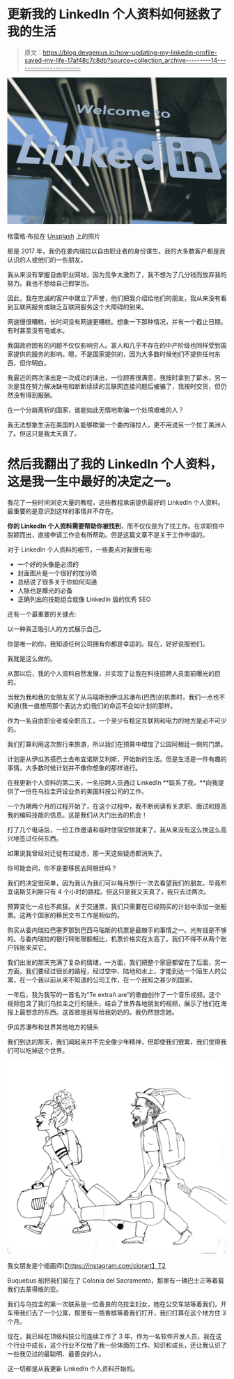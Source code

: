 # 更新我的 LinkedIn 个人资料如何拯救了我的生活

> 原文：<https://blog.devgenius.io/how-updating-my-linkedin-profile-saved-my-life-17af48c7c8db?source=collection_archive---------14----------------------->

![](img/06cd8f578b03d0e6fec908a5eecf80a1.png)

格雷格·布拉在 [Unsplash](https://unsplash.com?utm_source=medium&utm_medium=referral) 上的照片

那是 2017 年，我仍在委内瑞拉以自由职业者的身份谋生。我的大多数客户都是我认识的人或他们的一些朋友。

我从来没有掌握自由职业网站，因为竞争太激烈了，我不想为了几分钱而放弃我的努力。我也不想给自己假学历。

因此，我在忠诚的客户中建立了声誉，他们把我介绍给他们的朋友，我从来没有看到互联网服务或缺乏互联网服务这个大障碍的到来。

网速慢很糟糕，长时间没有网速更糟糕。想象一下那种情况，并有一个截止日期。有时甚至没有电或水。

我国政府固有的问题不仅仅影响穷人。富人和几乎不存在的中产阶级也同样受到国家提供的服务的影响。嗯，不是国家提供的，因为大多数时候他们不提供任何东西，但你明白。

我最近的两次演出是一次成功的演出，一位顾客很满意，我按时拿到了薪水，另一次是我在努力解决缺电和断断续续的互联网连接问题后被骗了，我按时交货，但仍然没有得到报酬。

在一个分崩离析的国家，谁能如此无情地欺骗一个处境艰难的人？

我无法想象生活在美国的人能够欺骗一个委内瑞拉人，更不用说另一个拉丁美洲人了。但这只是我太天真了。

# 然后我翻出了我的 LinkedIn 个人资料，这是我一生中最好的决定之一。

我花了一些时间浏览大量的教程，这些教程承诺提供最好的 LinkedIn 个人资料。最重要的是意识到这样的事情并不存在。

**你的 LinkedIn 个人资料需要帮助你被找到**，而不仅仅是为了找工作。在求职信中脱颖而出，直接申请工作会有所帮助。但是这篇文章不是关于工作申请的。

对于 LinkedIn 个人资料的细节，一些要点对我很有用:

*   一个好的头像是必须的
*   封面图片是一个很好的加分项
*   总结说了很多关于你如何沟通
*   人脉也是曝光的必备
*   正确列出的技能组合就像 LinkedIn 版的优秀 SEO

还有一个最重要的关键点:

以一种真正吸引人的方式展示自己。

你是唯一的你，我知道任何公司拥有你都是幸运的。现在，好好说服他们。

我就是这么做的。

从那以后，我的个人资料自然发展，并实现了让我在科技招聘人员面前曝光的目的。

当我为我和我的女朋友买了从马瑙斯到伊瓜苏瀑布(巴西)的机票时，我们一点也不知道(我一直想用那个表达方式)我们的命运不会如计划的那样。

作为一名自由职业者或全职员工，一个至少有稳定互联网和电力的地方是必不可少的。

我们打算利用这次旅行来旅游，所以我们在预算中增加了公园阿根廷一侧的门票。

计划是从伊瓜苏搭巴士去布宜诺斯艾利斯，开始新的生活。但是生活是一件有趣的事情，大多数时候计划并不像你想象的那样进行。

在我更新个人资料的第二天，一名招聘人员通过 LinkedIn **联系了我，**向我提供了一份在乌拉圭开设业务的美国科技公司的工作。

一个为期两个月的过程开始了，在这个过程中，我不断阅读有关求职、面试和提高我的编码技能的信息。这是我们从大门出去的机会！

打了几个电话后，一份工作邀请和临时住宿安排就来了。我从来没有这么快这么高兴地签过任何东西。

如果说我曾经对迁徙有过疑虑，那一天这些疑虑都消失了。

你可能会问，你不是要移民去阿根廷吗？

我们的决定很简单，因为我认为我们可以每月旅行一次去看望我们的朋友。毕竟布宜诺斯艾利斯只有 4 个小时的路程。但这只是我又天真了，我只去过两次。

预算变化一点也不疯狂。关于交通票，我们只需要在已经购买的计划中添加一张船票。这两个国家的移民文书工作是相似的。

购买从委内瑞拉巴塞罗那到巴西马瑙斯的机票是最棘手的事情之一。光有钱是不够的。与委内瑞拉的银行转账限额相比，机票价格实在太高了。我们不得不从两个账户转账来买它。

我们出发的那天充满了复杂的情绪，一方面，我们把整个家庭都留在了后面，另一方面，我们要经过很长的路程，经过空中、陆地和水上，才能到达一个陌生人的公寓，在一个我以前从来不知道的公司工作，在一个我知之甚少的国家。

一年后，我为我写的一首名为“Te extrañ are”的歌曲创作了一个音乐视频，这个视频包含了我们乌拉圭之行的镜头，结合了世界各地朋友的视频，展示了他们在海报上最想念的东西。这首歌是我写给我奶奶的。我仍然想念她。

伊瓜苏瀑布和世界其他地方的镜头

我们到达的那天，我们闻起来并不完全像少年精神，但即使我们很累，我们觉得我们可以吃掉这个世界。

![](img/e51f9e81f77fd275b45123915109379e.png)

我女朋友是个插画师(【https://instagram.com/ciorart】T2

Buquebus 船把我们留在了 Colonia del Sacramento，那里有一辆巴士正等着载我们去蒙得维的亚。

我们与乌拉圭的第一次联系是一位善良的乌拉圭妇女，她在公交车站等着我们，开车带我们去了一个公寓，那里有一瓶香槟等着我们打开，我们打算在这个地方住 3 个月。

现在，我已经在顶级科技公司连续工作了 3 年，作为一名软件开发人员，我在这个行业中成长，这个行业不仅给了我一份体面的工作、知识和成长，还让我认识了一些我见过的最聪明、最善良的人。

这一切都是从我更新 LinkedIn 个人资料开始的。